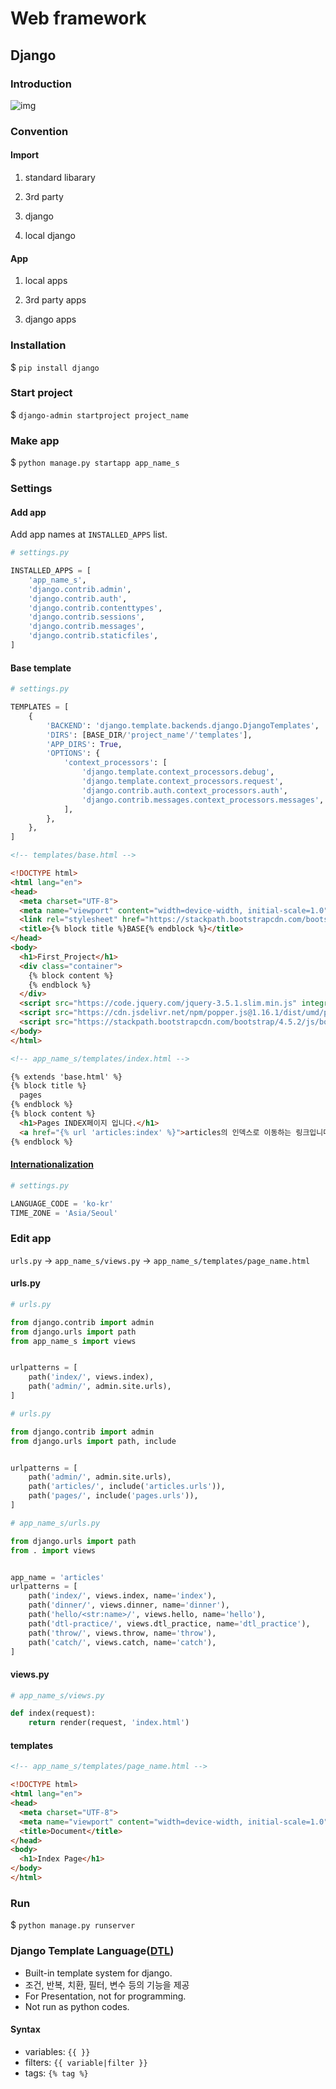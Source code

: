 # Web framework

## Django

### Introduction

![img](https://mdn.mozillademos.org/files/13931/basic-django.png)



### Convention

#### Import

1. standard libarary

2. 3rd party

3. django

4. local django

#### App

1. local apps

2. 3rd party apps

3. django apps



### Installation

$ `pip install django`



### Start project

$ `django-admin startproject project_name`



### Make app

$ `python manage.py startapp app_name_s`



### Settings

#### Add app

Add app names at `INSTALLED_APPS` list.

```python
# settings.py

INSTALLED_APPS = [
	'app_name_s',
    'django.contrib.admin',
    'django.contrib.auth',
    'django.contrib.contenttypes',
    'django.contrib.sessions',
    'django.contrib.messages',
    'django.contrib.staticfiles',
]
```



#### Base template

```python
# settings.py

TEMPLATES = [
    {
        'BACKEND': 'django.template.backends.django.DjangoTemplates',
        'DIRS': [BASE_DIR/'project_name'/'templates'],
        'APP_DIRS': True,
        'OPTIONS': {
            'context_processors': [
                'django.template.context_processors.debug',
                'django.template.context_processors.request',
                'django.contrib.auth.context_processors.auth',
                'django.contrib.messages.context_processors.messages',
            ],
        },
    },
]
```

```html
<!-- templates/base.html -->

<!DOCTYPE html>
<html lang="en">
<head>
  <meta charset="UTF-8">
  <meta name="viewport" content="width=device-width, initial-scale=1.0">
  <link rel="stylesheet" href="https://stackpath.bootstrapcdn.com/bootstrap/4.5.2/css/bootstrap.min.css" integrity="sha384-JcKb8q3iqJ61gNV9KGb8thSsNjpSL0n8PARn9HuZOnIxN0hoP+VmmDGMN5t9UJ0Z" crossorigin="anonymous">
  <title>{% block title %}BASE{% endblock %}</title>
</head>
<body>
  <h1>First_Project</h1>
  <div class="container">
    {% block content %}
    {% endblock %}
  </div>
  <script src="https://code.jquery.com/jquery-3.5.1.slim.min.js" integrity="sha384-DfXdz2htPH0lsSSs5nCTpuj/zy4C+OGpamoFVy38MVBnE+IbbVYUew+OrCXaRkfj" crossorigin="anonymous"></script>
  <script src="https://cdn.jsdelivr.net/npm/popper.js@1.16.1/dist/umd/popper.min.js" integrity="sha384-9/reFTGAW83EW2RDu2S0VKaIzap3H66lZH81PoYlFhbGU+6BZp6G7niu735Sk7lN" crossorigin="anonymous"></script>
  <script src="https://stackpath.bootstrapcdn.com/bootstrap/4.5.2/js/bootstrap.min.js" integrity="sha384-B4gt1jrGC7Jh4AgTPSdUtOBvfO8shuf57BaghqFfPlYxofvL8/KUEfYiJOMMV+rV" crossorigin="anonymous"></script>
</body>
</html>
```

```html
<!-- app_name_s/templates/index.html -->

{% extends 'base.html' %}
{% block title %}
  pages
{% endblock %}
{% block content %}
  <h1>Pages INDEX페이지 입니다.</h1>
  <a href="{% url 'articles:index' %}">articles의 인덱스로 이동하는 링크입니다.</a>
{% endblock %}
```



#### [Internationalization](https://docs.djangoproject.com/en/3.1/topics/i18n/)

```python
# settings.py

LANGUAGE_CODE = 'ko-kr'
TIME_ZONE = 'Asia/Seoul'
```



### Edit app

`urls.py` -> `app_name_s/views.py` -> `app_name_s/templates/page_name.html`

#### urls.py

```python
# urls.py

from django.contrib import admin
from django.urls import path
from app_name_s import views


urlpatterns = [
    path('index/', views.index),
    path('admin/', admin.site.urls),
]
```

```python
# urls.py

from django.contrib import admin
from django.urls import path, include


urlpatterns = [
    path('admin/', admin.site.urls),
    path('articles/', include('articles.urls')),
    path('pages/', include('pages.urls')),
]
```

```python
# app_name_s/urls.py

from django.urls import path
from . import views


app_name = 'articles'
urlpatterns = [
    path('index/', views.index, name='index'),
    path('dinner/', views.dinner, name='dinner'),
    path('hello/<str:name>/', views.hello, name='hello'),
    path('dtl-practice/', views.dtl_practice, name='dtl_practice'),
    path('throw/', views.throw, name='throw'),
    path('catch/', views.catch, name='catch'),
]
```



#### views.py

```python
# app_name_s/views.py

def index(request):
    return render(request, 'index.html')
```



#### templates

```html
<!-- app_name_s/templates/page_name.html -->

<!DOCTYPE html>
<html lang="en">
<head>
  <meta charset="UTF-8">
  <meta name="viewport" content="width=device-width, initial-scale=1.0">
  <title>Document</title>
</head>
<body>
  <h1>Index Page</h1>
</body>
</html>
```



### Run

$ `python manage.py runserver`



### Django Template Language([DTL](https://docs.djangoproject.com/en/3.1/ref/templates/language/))

- Built-in template system for django.
- 조건, 반복, 치환, 필터, 변수 등의 기능을 제공
- For Presentation, not for programming.
- Not run as python codes.



#### Syntax

- variables: `{{ }}`
- filters: `{{ variable|filter }}`
- tags: `{% tag %}`